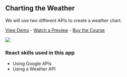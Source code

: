 ## Charting the Weather

We will use two different APIs to create a weather chart.

[View Demo](https://v2dmf.csb.app/) - [Watch a Preview](https://learn.chrisoncode.io/courses/10-react-apps-series-b/365607-7-charting-the-weather/1041029-00-weather-chart-preview) - [Buy the Course](https://MakeReactApps.com/?utm_source=github.com&utm_medium=readme)

[![](https://scotch-res.cloudinary.com/video/upload/vs_50,dl_200,e_loop/v1593031296/16_-_real-time-search_i7gcmo.gif)](https://learn.chrisoncode.io/courses/10-react-apps-series-b/365607-7-charting-the-weather/1041029-00-weather-chart-preview)

### React skills used in this app

- Using Google APIs
- Using a Weather API
